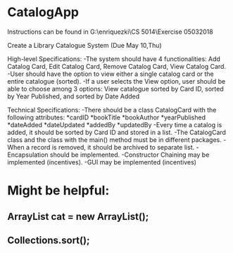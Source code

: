 # CatalogApp

Instructions can be found in G:\enriquezki\CS 5014\Exercise 05032018

Create a Library Catalogue System (Due May 10,Thu)

High-level Specifications:
-The system should have 4 functionalities: Add Catalog Card, 
Edit Catalog Card, Remove Catalog Card, View Catalog Card.
-User should have the option to view either a single catalog 
card or the entire catalogue (sorted).
-If a user selects the View option, user should be able to choose
among 3 options: View catalogue sorted by Card ID, sorted by
Year Published, and sorted by Date Added

Technical Specifications:
-There should be a class CatalogCard with the following 
attributes:
*cardID
*bookTitle
*bookAuthor
*yearPublished
*dateAdded
*dateUpdated
*addedBy
*updatedBy
-Every time a catalog is added, it should be sorted by Card ID and
stored in a list.
-The CatalogCard class and the class with the main() method must be in different packages.
-When a record is removed, it should be archived to separate list.
-Encapsulation should be implemented.
-Constructor Chaining may be implemented (incentives).
-GUI may be implemented (incentives)

# Might be helpful:
## ArrayList<CatalogCard> cat = new ArrayList<CatalogCard>();
## Collections.sort();

